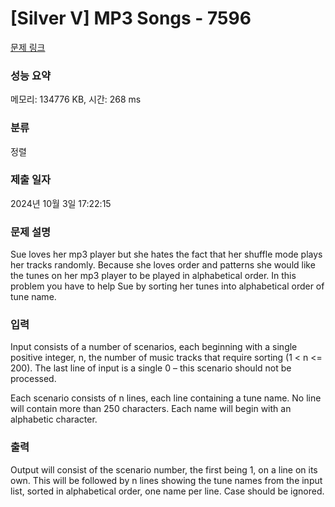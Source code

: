 # [Silver V] MP3 Songs - 7596 

[문제 링크](https://www.acmicpc.net/problem/7596) 

### 성능 요약

메모리: 134776 KB, 시간: 268 ms

### 분류

정렬

### 제출 일자

2024년 10월 3일 17:22:15

### 문제 설명

<p>Sue loves her mp3 player but she hates the fact that her shuffle mode plays her tracks randomly. Because she loves order and patterns she would like the tunes on her mp3 player to be played in alphabetical order. In this problem you have to help Sue by sorting her tunes into alphabetical order of tune name. </p>

### 입력 

 <p>Input consists of a number of scenarios, each beginning with a single positive integer, n, the number of music tracks that require sorting (1 < n <= 200). The last line of input is a single 0 – this scenario should not be processed.</p>

<p>Each scenario consists of n lines, each line containing a tune name. No line will contain more than 250 characters. Each name will begin with an alphabetic character. </p>

### 출력 

 <p>Output will consist of the scenario number, the first being 1, on a line on its own. This will be followed by n lines showing the tune names from the input list, sorted in alphabetical order, one name per line. Case should be ignored. </p>

